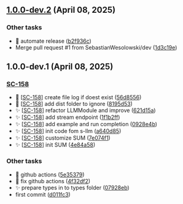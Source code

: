 ## [1.0.0-dev.2](https://github.com/SebastianWesolowski/s-nestjs-module-llm/compare/v1.0.0-dev.1...v1.0.0-dev.2) (April 08, 2025)


### Other tasks

- 🐛 automate release ([b2f936c](https://github.com/SebastianWesolowski/s-nestjs-module-llm/commit/b2f936c0cf4bb9e7ad8786729abbae2194635609))
- Merge pull request #1 from SebastianWesolowski/dev ([1d3c19e](https://github.com/SebastianWesolowski/s-nestjs-module-llm/commit/1d3c19e6115b7b603ce89bcd0519e099c8765d68))

## 1.0.0-dev.1 (April 08, 2025)

### [SC-158](https://linear.app/wesolowskidev/issue/SC-158)

- 🐛 [[SC-158](https://linear.app/wesolowskidev/issue/SC-158)] create file log if doest exist ([56d8556](https://github.com/SebastianWesolowski/s-nestjs-module-llm/commit/56d85568912622d783462bb348a56cf1c1fcf8da))
- 🐛 [[SC-158](https://linear.app/wesolowskidev/issue/SC-158)] add dist folder to ignore ([8195d53](https://github.com/SebastianWesolowski/s-nestjs-module-llm/commit/8195d5393680572007150db013ab0ddf0135495b))
- ✨ [[SC-158](https://linear.app/wesolowskidev/issue/SC-158)] refactor LLMModule and improve ([621d15a](https://github.com/SebastianWesolowski/s-nestjs-module-llm/commit/621d15a9069aa689f062e34f96a744ba2885787a))
- ✨ [[SC-158](https://linear.app/wesolowskidev/issue/SC-158)] add stream endpoint ([1f1b2ff](https://github.com/SebastianWesolowski/s-nestjs-module-llm/commit/1f1b2ffa0fb37161e56f059efa46cc871cec3235))
- ✨ [[SC-158](https://linear.app/wesolowskidev/issue/SC-158)] add example and run completion ([0928e4b](https://github.com/SebastianWesolowski/s-nestjs-module-llm/commit/0928e4b122c19b1d53785e0895c9d5bcb6296587))
- ✨ [[SC-158](https://linear.app/wesolowskidev/issue/SC-158)] init code fom s-llm ([a640d85](https://github.com/SebastianWesolowski/s-nestjs-module-llm/commit/a640d858faf0a73c92840e3d5dfeda709266f383))
- ✨ [[SC-158](https://linear.app/wesolowskidev/issue/SC-158)] customize SUM ([7e074f1](https://github.com/SebastianWesolowski/s-nestjs-module-llm/commit/7e074f14f82d67a179fa4e78878a3afbf224b28b))
- ✨ [[SC-158](https://linear.app/wesolowskidev/issue/SC-158)] init SUM ([4e84a58](https://github.com/SebastianWesolowski/s-nestjs-module-llm/commit/4e84a5834f9880db0a69f0d2032ab1d7b166cd77))

### Other tasks

- 🐛 github actions ([5e35379](https://github.com/SebastianWesolowski/s-nestjs-module-llm/commit/5e35379f6c18652a5b87ab818b22e1e574e6ca73))
- 🐛 fix github actions ([4f32df2](https://github.com/SebastianWesolowski/s-nestjs-module-llm/commit/4f32df2fc967bc181e9e13d27771c634552e51c2))
- ✨ prepare types in to types folder ([07928eb](https://github.com/SebastianWesolowski/s-nestjs-module-llm/commit/07928eb4fd9bd06e3193e67e10eb1bcc7c0046fe))
- first commit ([d011fc3](https://github.com/SebastianWesolowski/s-nestjs-module-llm/commit/d011fc314493db27ee447e453605ad6413f7c746))
